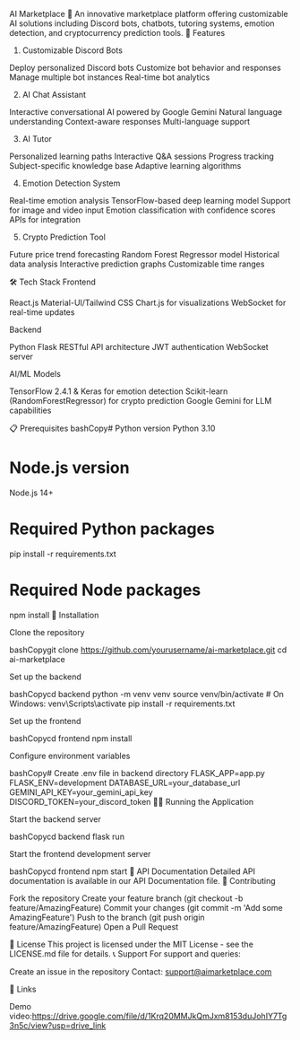AI Marketplace 🤖
An innovative marketplace platform offering customizable AI solutions including Discord bots, chatbots, tutoring systems, emotion detection, and cryptocurrency prediction tools.
🌟 Features
1. Customizable Discord Bots

Deploy personalized Discord bots
Customize bot behavior and responses
Manage multiple bot instances
Real-time bot analytics

2. AI Chat Assistant

Interactive conversational AI powered by Google Gemini
Natural language understanding
Context-aware responses
Multi-language support

3. AI Tutor

Personalized learning paths
Interactive Q&A sessions
Progress tracking
Subject-specific knowledge base
Adaptive learning algorithms

4. Emotion Detection System

Real-time emotion analysis
TensorFlow-based deep learning model
Support for image and video input
Emotion classification with confidence scores
APIs for integration

5. Crypto Prediction Tool

Future price trend forecasting
Random Forest Regressor model
Historical data analysis
Interactive prediction graphs
Customizable time ranges

🛠️ Tech Stack
Frontend

React.js
Material-UI/Tailwind CSS
Chart.js for visualizations
WebSocket for real-time updates

Backend

Python Flask
RESTful API architecture
JWT authentication
WebSocket server

AI/ML Models

TensorFlow 2.4.1 & Keras for emotion detection
Scikit-learn (RandomForestRegressor) for crypto prediction
Google Gemini for LLM capabilities

📋 Prerequisites
bashCopy# Python version
Python 3.10

# Node.js version
Node.js 14+

# Required Python packages
pip install -r requirements.txt

# Required Node packages
npm install
🚀 Installation

Clone the repository

bashCopygit clone https://github.com/yourusername/ai-marketplace.git
cd ai-marketplace

Set up the backend

bashCopycd backend
python -m venv venv
source venv/bin/activate  # On Windows: venv\Scripts\activate
pip install -r requirements.txt

Set up the frontend

bashCopycd frontend
npm install

Configure environment variables

bashCopy# Create .env file in backend directory
FLASK_APP=app.py
FLASK_ENV=development
DATABASE_URL=your_database_url
GEMINI_API_KEY=your_gemini_api_key
DISCORD_TOKEN=your_discord_token
🏃‍♂️ Running the Application

Start the backend server

bashCopycd backend
flask run

Start the frontend development server

bashCopycd frontend
npm start
📝 API Documentation
Detailed API documentation is available in our API Documentation file.
🤝 Contributing

Fork the repository
Create your feature branch (git checkout -b feature/AmazingFeature)
Commit your changes (git commit -m 'Add some AmazingFeature')
Push to the branch (git push origin feature/AmazingFeature)
Open a Pull Request

📜 License
This project is licensed under the MIT License - see the LICENSE.md file for details.
📞 Support
For support and queries:

Create an issue in the repository
Contact: support@aimarketplace.com

🔗 Links

Demo video:https://drive.google.com/file/d/1Krq20MMJkQmJxm8153duJohIY7Tg3n5c/view?usp=drive_link
